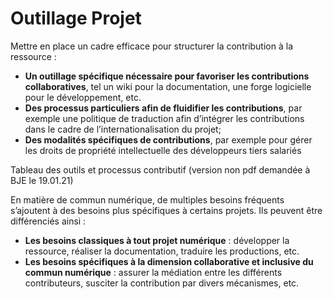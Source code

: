# Outillage Projet

Mettre en place un cadre efficace pour structurer la contribution à la ressource :

* **Un outillage spécifique nécessaire pour favoriser les contributions collaboratives**, tel un wiki pour la documentation, une forge logicielle pour le développement, etc. 
* **Des processus particuliers afin de fluidifier les contributions**, par exemple une politique de traduction afin d’intégrer les contributions dans le cadre de l’internationalisation du projet; 
* **Des modalités spécifiques de contributions**, par exemple pour gérer les droits de propriété intellectuelle des développeurs tiers salariés

Tableau des outils et processus contributif \(version non pdf demandée à BJE le 19.01.21\)

En matière de commun numérique, de multiples besoins fréquents s’ajoutent à des besoins plus spécifiques à certains projets. Ils peuvent être différenciés ainsi :

* **Les besoins classiques à tout projet numérique** : développer la ressource, réaliser la documentation, traduire les productions, etc. 
* **Les besoins spécifiques à la dimension collaborative et inclusive du commun numérique** : assurer la médiation entre les différents contributeurs, susciter la contribution par divers mécanismes, etc. 

